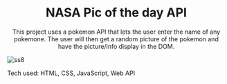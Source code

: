 <h1 align="center"> NASA Pic of the day API </h1>
<p align="center"> This project uses a pokemon API that lets the user enter the name of any pokemone. The user will then get a random picture of the pokemon and have the picture/info display in the DOM.</p>
 

 ![ss8](https://user-images.githubusercontent.com/101954954/172292401-54732a7f-9508-4a1b-90b2-cce1128edc18.png)

 Tech used: HTML, CSS, JavaScript, Web API

